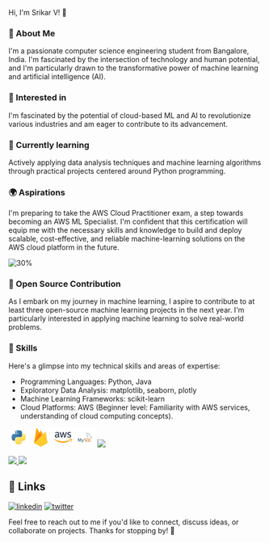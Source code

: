 
Hi, I'm Srikar V! 👋


### 🚀 About Me
I'm a passionate computer science engineering student from Bangalore, India. I'm fascinated by the intersection of technology and human potential, and I'm particularly drawn to the transformative power of machine learning and artificial intelligence (AI).

### 👀 Interested in
I'm fascinated by the potential of cloud-based ML and AI to revolutionize various industries and am eager to contribute to its advancement.

### 🌱 Currently learning
Actively applying data analysis techniques and machine learning algorithms through practical projects centered around Python programming.

### 🌍 Aspirations
I'm preparing to take the AWS Cloud Practitioner exam, a step towards becoming an AWS ML Specialist. I'm confident that this certification will equip me with the necessary skills and knowledge to build and deploy scalable, cost-effective, and reliable machine-learning solutions on the AWS cloud platform in the future.

![30%](https://progress-bar.dev/35/?scale=&title=&width=1000&color=green&suffix=%)

### 🧩 Open Source Contribution
As I embark on my journey in machine learning, I aspire to contribute to at least three open-source machine learning projects in the next year. I'm particularly interested in applying machine learning to solve real-world problems.

### 🤖 Skills
Here's a glimpse into my technical skills and areas of expertise:

* Programming Languages: Python, Java
* Exploratory Data Analysis: matplotlib, seaborn, plotly
* Machine Learning Frameworks: scikit-learn
* Cloud Platforms: AWS (Beginner level: Familiarity with AWS services, understanding of cloud computing concepts).

<code><img height="40" src="https://raw.githubusercontent.com/github/explore/80688e429a7d4ef2fca1e82350fe8e3517d3494d/topics/python/python.png"></code>
<code><img height="40" src="https://raw.githubusercontent.com/github/explore/80688e429a7d4ef2fca1e82350fe8e3517d3494d/topics/firebase/firebase.png"></code>
<code><img height="40" src="https://raw.githubusercontent.com/github/explore/80688e429a7d4ef2fca1e82350fe8e3517d3494d/topics/aws/aws.png"></code>
<code><img height="40" src="https://raw.githubusercontent.com/github/explore/80688e429a7d4ef2fca1e82350fe8e3517d3494d/topics/mysql/mysql.png"></code>
<code><img height="40" src="https://raw.githubusercontent.com/github/explore/80688e429a7d4ef2fca1e82350fe8e3517d3494d/topics/jupyternotebook/jupyternotebook.png"></code>

<a href="https://github.com/Srikar-V675">
  <img src="https://github-readme-stats.vercel.app/api?username=Srikar-V675&show_icons=true&hide_border=true" />
</a>

<a href="https://github.com/Srikar-V675">
  <img src="https://github-readme-stats.vercel.app/api/top-langs/?username=Srikar-V675&layout=compact" />
</a>

## 🔗 Links
[![linkedin](https://img.shields.io/badge/linkedin-blue?style=for-the-badge&logo=linkedin&logoColor=white)](https://linkedin.com/in/srikar-v-401205269)
[![twitter](https://img.shields.io/badge/medium-white?style=for-the-badge&logo=medium&logoColor=black)](https://shinigami-srikar.medium.com)

Feel free to reach out to me if you'd like to connect, discuss ideas, or collaborate on projects. Thanks for stopping by! 🚀


